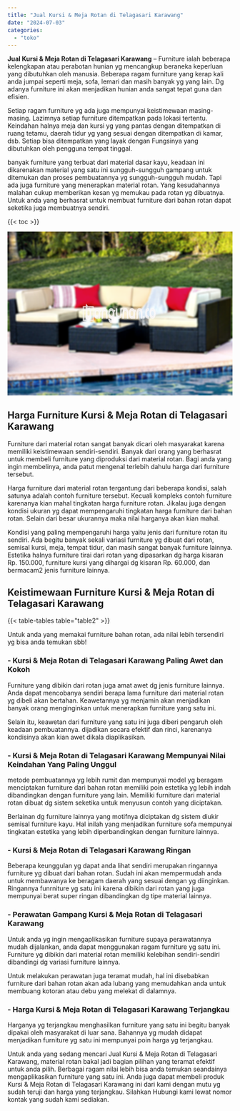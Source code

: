 ```yaml
---
title: "Jual Kursi & Meja Rotan di Telagasari Karawang"
date: "2024-07-03"
categories: 
  - "toko"
---
```


**Jual Kursi & Meja Rotan di Telagasari Karawang** – Furniture ialah beberapa kelengkapan atau perabotan hunian yg mencangkup beraneka keperluan yang dibutuhkan oleh manusia. Beberapa ragam furniture yang kerap kali anda jumpai seperti meja, sofa, lemari dan masih banyak yg yang lain. Dg adanya furniture ini akan menjadikan hunian anda sangat tepat guna dan efisien.

Setiap ragam furniture yg ada juga mempunyai keistimewaan masing-masing. Lazimnya setiap furniture ditempatkan pada lokasi tertentu. Keindahan halnya meja dan kursi yg yang pantas dengan ditempatkan di ruang tetamu, daerah tidur yg yang sesuai dengan ditempatkan di kamar, dsb. Setiap bisa ditempatkan yang layak dengan Fungsinya yang dibutuhkan oleh pengguna tempat tinggal.

banyak furniture yang terbuat dari material dasar kayu, keadaan ini dikarenakan material yang satu ini sungguh-sungguh gampang untuk ditemukan dan proses pembuatannya yg sungguh-sungguh mudah. Tapi ada juga furniture yang menerapkan material rotan. Yang kesudahannya malahan cukup memberikan kesan yg memukau pada rotan yg dibuatnya. Untuk anda yang berhasrat untuk membuat furniture dari bahan rotan dapat seketika juga membuatnya sendiri.

{{< toc >}}

![Jual Kursi & Meja Rotan di Telagasari Karawang](/images/kursi-meja-rotan-murah30.png)

## Harga Furniture Kursi & Meja Rotan di Telagasari Karawang

Furniture dari material rotan sangat banyak dicari oleh masyarakat karena memiliki keistimewaan sendiri-sendiri. Banyak dari orang yang berhasrat untuk membeli furniture yang diproduksi dari material rotan. Bagi anda yang ingin membelinya, anda patut mengenal terlebih dahulu harga dari furniture tersebut.

Harga furniture dari material rotan tergantung dari beberapa kondisi, salah satunya adalah contoh furniture tersebut. Kecuali kompleks contoh furniture karenanya kian mahal tingkatan harga furniture rotan. Jikalau juga dengan kondisi ukuran yg dapat mempengaruhi tingkatan harga furniture dari bahan rotan. Selain dari besar ukurannya maka nilai harganya akan kian mahal.

Kondisi yang paling mempengaruhi harga yaitu jenis dari furniture rotan itu sendiri. Ada begitu banyak sekali variasi furniture yg dibuat dari rotan, semisal kursi, meja, tempat tidur, dan masih sangat banyak furniture lainnya. Estetika halnya furniture tirai dari rotan yang dipasarkan dg harga kisaran Rp. 150.000, furniture kursi yang dihargai dg kisaran Rp. 60.000, dan bermacam2 jenis furniture lainnya.

## Keistimewaan Furniture Kursi & Meja Rotan di Telagasari Karawang

{{< table-tables table="table2" >}}

Untuk anda yang memakai furniture bahan rotan, ada nilai lebih tersendiri yg bisa anda temukan sbb!

### \- Kursi & Meja Rotan di Telagasari Karawang Paling Awet dan Kokoh

Furniture yang dibikin dari rotan juga amat awet dg jenis furniture lainnya. Anda dapat mencobanya sendiri berapa lama furniture dari material rotan yg dibeli akan bertahan. Keawetannya yg menjamin akan menjadikan banyak orang menginginkan untuk menerapkan furniture yang satu ini.

Selain itu, keawetan dari furniture yang satu ini juga diberi pengaruh oleh keadaan pembuatannya. dijadikan secara efektif dan rinci, karenanya kondisinya akan kian awet dikala diaplikasikan.

### \- Kursi & Meja Rotan di Telagasari Karawang Mempunyai Nilai Keindahan Yang Paling Unggul

metode pembuatannya yg lebih rumit dan mempunyai model yg beragam menciptakan furniture dari bahan rotan memiliki poin estetika yg lebih indah dibandingkan dengan furniture yang lain. Memiliki furniture dari material rotan dibuat dg sistem seketika untuk menyusun contoh yang diciptakan.

Berlainan dg furniture lainnya yang motifnya diciptakan dg sistem diukir semisal furniture kayu. Hal inilah yang menjadikan furniture sofa mempunyai tingkatan estetika yang lebih diperbandingkan dengan furniture lainnya.

### \- Kursi & Meja Rotan di Telagasari Karawang Ringan

Beberapa keunggulan yg dapat anda lihat sendiri merupakan ringannya furniture yg dibuat dari bahan rotan. Sudah ini akan mempermudah anda untuk membawanya ke beragam daerah yang sesuai dengan yg diinginkan. Ringannya funrniture yg satu ini karena dibikin dari rotan yang juga mempunyai berat super ringan dibandingkan dg tipe material lainnya.

### \- Perawatan Gampang Kursi & Meja Rotan di Telagasari Karawang

Untuk anda yg ingin mengaplikasikan furniture supaya perawatannya mudah dijalankan, anda dapat menggunakan ragam furniture yg satu ini. Furniture yg dibikin dari material rotan memiliki kelebihan sendiri-sendiri dibandingi dg variasi furniture lainnya.

Untuk melakukan perawatan juga teramat mudah, hal ini disebabkan furniture dari bahan rotan akan ada lubang yang memudahkan anda untuk membuang kotoran atau debu yang melekat di dalamnya.

### \- Harga Kursi & Meja Rotan di Telagasari Karawang Terjangkau

Harganya yg terjangkau menghasilkan furniture yang satu ini begitu banyak dipakai oleh masyarakat di luar sana. Bahannya yg mudah didapat menjadikan furniture yg satu ini mempunyai poin harga yg terjangkau.

Untuk anda yang sedang mencari Jual Kursi & Meja Rotan di Telagasari Karawang, material rotan bakal jadi bagian pilihan yang teramat efektif untuk anda pilih. Berbagai ragam nilai lebih bisa anda temukan seandainya mengaplikasikan furniture yang satu ini. Anda juga dapat membeli produk Kursi & Meja Rotan di Telagasari Karawang ini dari kami dengan mutu yg sudah teruji dan harga yang terjangkau. Silahkan Hubungi kami lewat nomor kontak yang sudah kami sediakan.
